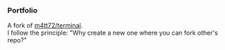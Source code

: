### Portfolio

A fork of [m4tt72/terminal](https://github.com/m4tt72/terminal).  
I follow the principle: "Why create a new one where you can fork other's repo?"
